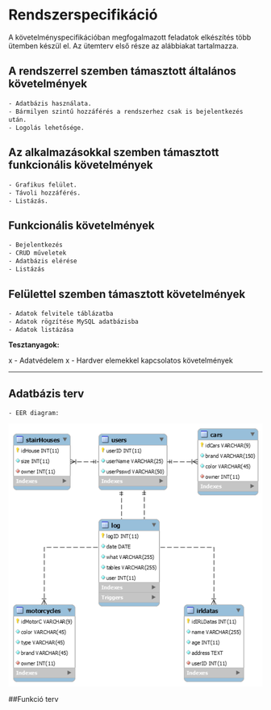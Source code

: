 # Rendszerspecifikáció

A követelményspecifikációban megfogalmazott feladatok elkészítés több ütemben készül el.
Az ütemterv első része az alábbiakat tartalmazza.	

## A rendszerrel szemben támasztott általános követelmények
	- Adatbázis használata.
	- Bármilyen szintű hozzáférés a rendszerhez csak is bejelentkezés után.
	- Logolás lehetősége.

## Az alkalmazásokkal szemben támasztott funkcionális követelmények
	- Grafikus felület.
	- Távoli hozzáférés.
	- Listázás.

## Funkcionális követelmények
	- Bejelentkezés
	- CRUD műveletek
	- Adatbázis elérése
	- Listázás
		
		
		


## Felülettel szemben támasztott követelmények
	- Adatok felvitele táblázatba
	- Adatok rögzítése MySQL adatbázisba
	- Adatok listázása

**Tesztanyagok:**



	
x - Adatvédelem
x - Hardver elemekkel kapcsolatos követelmények

--------------------------------------

## Adatbázis terv
	- EER diagram:
![](images/dataBase.png)

		
##Funkció terv
